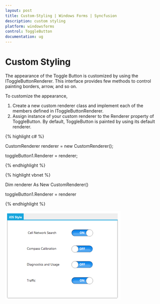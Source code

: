 ```yaml
---
layout: post
title: Custom-Styling | Windows Forms | Syncfusion
description: custom styling
platform: windowsforms
control: ToggleButton 
documentation: ug
---
```


# Custom Styling

The appearance of the Toggle Button is customized by using the IToggleButtonRenderer. This interface provides few methods to control painting borders, arrow, and so on. 

To customize the appearance, 

1. Create a new custom renderer class and implement each of the members defined in IToggleButtonRenderer. 
2. Assign instance of your custom renderer to the Renderer property of ToggleButton. By default, ToggleButton is painted by using its default renderer.

{% highlight c# %}

CustomRenderer renderer = new CustomRenderer();

toggleButton1.Renderer = renderer;


{% endhighlight %}




{% highlight vbnet %}

Dim renderer As New CustomRenderer()

toggleButton1.Renderer = renderer

{% endhighlight %}



![](Custom-Styling_images/Custom-Styling_img1.png)



